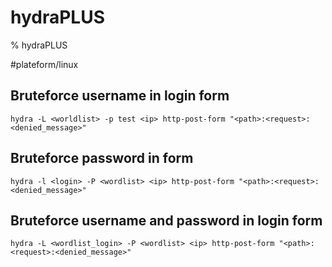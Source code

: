 # hydraPLUS

% hydraPLUS

#plateform/linux

## Bruteforce username in login form
```
hydra -L <worldlist> -p test <ip> http-post-form "<path>:<request>:<denied_message>"
```

## Bruteforce password in form
```
hydra -l <login> -P <wordlist> <ip> http-post-form "<path>:<request>:<denied_message>"
```

## Bruteforce username and password in login form
```
hydra -L <wordlist_login> -P <wordlist> <ip> http-post-form "<path>:<request>:<denied_message>"
```